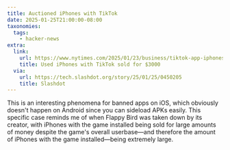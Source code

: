 ```yaml
---
title: Auctioned iPhones with TikTok
date: 2025-01-25T21:00:00-08:00
taxonomies:
  tags:
    - hacker-news
extra:
  link:
    url: https://www.nytimes.com/2025/01/23/business/tiktok-app-iphones.html
    title: Used iPhones with TikTok sold for $3000
  via:
    url: https://tech.slashdot.org/story/25/01/25/0450205
    title: Slashdot
---
```


This is an interesting phenomena for banned apps on iOS, which obviously doesn't happen on Android since you can sideload APKs easily. This specific case reminds me of when Flappy Bird was taken down by its creator, with iPhones with the game installed being sold for large amounts of money despite the game's overall userbase—and therefore the amount of iPhones with the game installed—being extremely large.
